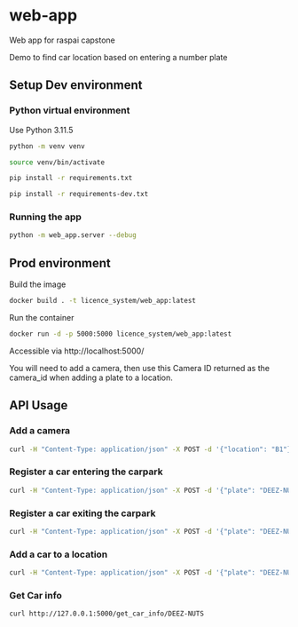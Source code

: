 # web-app

Web app for raspai capstone

Demo to find car location based on entering a number plate

## Setup Dev environment
### Python virtual environment
Use Python 3.11.5

```bash
python -m venv venv
```

```bash
source venv/bin/activate
```

```bash
pip install -r requirements.txt
```

```bash
pip install -r requirements-dev.txt
```

### Running the app
```bash
python -m web_app.server --debug
```

## Prod environment
Build the image
```bash
docker build . -t licence_system/web_app:latest
```

Run the container
```bash
docker run -d -p 5000:5000 licence_system/web_app:latest
```

Accessible via http://localhost:5000/

You will need to add a camera, then use this Camera ID returned as the camera_id when adding a plate to a location.

## API Usage
### Add a camera
```bash
curl -H "Content-Type: application/json" -X POST -d '{"location": "B1"}' http://127.0.0.1:5000/add_camera
```

### Register a car entering the carpark
```bash
curl -H "Content-Type: application/json" -X POST -d '{"plate": "DEEZ-NUTS"}' http://127.0.0.1:5000/enter_carpark
```

### Register a car exiting the carpark
```bash
curl -H "Content-Type: application/json" -X POST -d '{"plate": "DEEZ-NUTS"}' http://127.0.0.1:5000/exit_carpark
```

### Add a car to a location
```bash
curl -H "Content-Type: application/json" -X POST -d '{"plate": "DEEZ-NUTS", "camera_id": 1}' http://127.0.0.1:5000/add_location_entry
```

### Get Car info
```bash
curl http://127.0.0.1:5000/get_car_info/DEEZ-NUTS
```